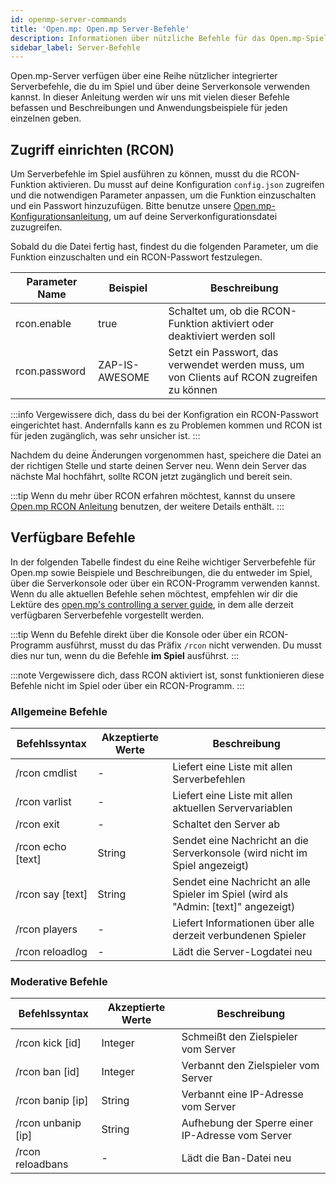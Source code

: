```yaml
---
id: openmp-server-commands
title: 'Open.mp: Open.mp Server-Befehle'
description: Informationen über nützliche Befehle für das Open.mp-Spiel von ZAP-Hosting - ZAP-Hosting.com Dokumentation
sidebar_label: Server-Befehle
---
```


Open.mp-Server verfügen über eine Reihe nützlicher integrierter Serverbefehle, die du im Spiel und über deine Serverkonsole verwenden kannst. In dieser Anleitung werden wir uns mit vielen dieser Befehle befassen und Beschreibungen und Anwendungsbeispiele für jeden einzelnen geben.

## Zugriff einrichten (RCON)

Um Serverbefehle im Spiel ausführen zu können, musst du die RCON-Funktion aktivieren. Du musst auf deine Konfiguration `config.json` zugreifen und die notwendigen Parameter anpassen, um die Funktion einzuschalten und ein Passwort hinzuzufügen. Bitte benutze unsere [Open.mp-Konfigurationsanleitung](openmp-configuration.md), um auf deine Serverkonfigurationsdatei zuzugreifen.

Sobald du die Datei fertig hast, findest du die folgenden Parameter, um die Funktion einzuschalten und ein RCON-Passwort festzulegen.

| Parameter Name | Beispiel | Beschreibung |
| ------------------------------ | --------------------------------------- | ----------------------------------------------------------------------------------------------- | 
| rcon.enable | true | Schaltet um, ob die RCON-Funktion aktiviert oder deaktiviert werden soll |
| rcon.password | ZAP-IS-AWESOME | Setzt ein Passwort, das verwendet werden muss, um von Clients auf RCON zugreifen zu können |

:::info
Vergewissere dich, dass du bei der Konfigration ein RCON-Passwort eingerichtet hast. Andernfalls kann es zu Problemen kommen und RCON ist für jeden zugänglich, was sehr unsicher ist.
:::

Nachdem du deine Änderungen vorgenommen hast, speichere die Datei an der richtigen Stelle und starte deinen Server neu. Wenn dein Server das nächste Mal hochfährt, sollte RCON jetzt zugänglich und bereit sein.

:::tip
Wenn du mehr über RCON erfahren möchtest, kannst du unsere [Open.mp RCON Anleitung](openmp-rcon.md) benutzen, der weitere Details enthält.
:::

## Verfügbare Befehle

In der folgenden Tabelle findest du eine Reihe wichtiger Serverbefehle für Open.mp sowie Beispiele und Beschreibungen, die du entweder im Spiel, über die Serverkonsole oder über ein RCON-Programm verwenden kannst. Wenn du alle aktuellen Befehle sehen möchtest, empfehlen wir dir die Lektüre des [open.mp's controlling a server guide](https://www.open.mp/docs/server/ControllingServer), in dem alle derzeit verfügbaren Serverbefehle vorgestellt werden.

:::tip
Wenn du Befehle direkt über die Konsole oder über ein RCON-Programm ausführst, musst du das Präfix `/rcon` nicht verwenden. Du musst dies nur tun, wenn du die Befehle **im Spiel** ausführst.
:::

:::note
Vergewissere dich, dass RCON aktiviert ist, sonst funktionieren diese Befehle nicht im Spiel oder über ein RCON-Programm.
:::

### Allgemeine Befehle

| Befehlssyntax | Akzeptierte Werte | Beschreibung | 
| ------------------------------ | ---------------- | -------------------------------------------------------------------- | 
| /rcon cmdlist | - | Liefert eine Liste mit allen Serverbefehlen | 
| /rcon varlist | - | Liefert eine Liste mit allen aktuellen Servervariablen | 
| /rcon exit | - | Schaltet den Server ab | 
| /rcon echo [text] | String | Sendet eine Nachricht an die Serverkonsole (wird nicht im Spiel angezeigt) | 
| /rcon say [text] | String | Sendet eine Nachricht an alle Spieler im Spiel (wird als "Admin: [text]" angezeigt) | 
| /rcon players | - | Liefert Informationen über alle derzeit verbundenen Spieler |
| /rcon reloadlog | - | Lädt die Server-Logdatei neu |

### Moderative Befehle

| Befehlssyntax | Akzeptierte Werte | Beschreibung | 
| ------------------------------ | ---------------- | -------------------------------------------------------------------- | 
| /rcon kick [id] | Integer | Schmeißt den Zielspieler vom Server | 
| /rcon ban [id] | Integer | Verbannt den Zielspieler vom Server | 
| /rcon banip [ip] | String | Verbannt eine IP-Adresse vom Server | 
| /rcon unbanip [ip] | String | Aufhebung der Sperre einer IP-Adresse vom Server | 
| /rcon reloadbans | - | Lädt die Ban-Datei neu |